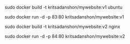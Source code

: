 sudo docker build -t kritsadanshon/mywebsite:v1 ubuntu

sudo docker run -d -p 83:80 kritsadanshon/mywebsite:v1

sudo docker build -t kritsadanshon/mywebsite:v2 nginx

sudo docker run -d -p 84:80 kritsadanshon/mywebsite:v2
